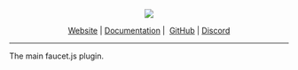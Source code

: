 <div align="center">
 <img src="https://github.com/FaucetJS/faucetjs.github.io/blob/master/images/logo.png?raw=true">
 <p align="center"><a href="https://faucet.js.org">Website</a> | <a href="https://faucet.js.org/docs/">Documentation</a> |  <a href="https://github.com/FaucetJS">GitHub</a> |  <a href="https://discord.gg/wEuCnhB">Discord</a></p>
 <hr />
</div>


The main faucet.js plugin.
